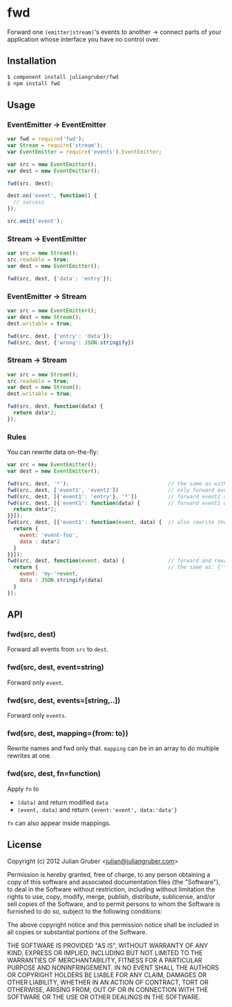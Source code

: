 
# fwd

Forward one `(emitter|stream)`'s events to another -> connect parts of your application whose interface you have no control over.

## Installation

```bash
$ component install juliangruber/fwd
$ npm install fwd
```

## Usage

### EventEmitter → EventEmitter

```javascript
var fwd = require('fwd');
var Stream = require('stream');
var EventEmitter = require('events').EventEmitter;

var src = new EventEmitter();
var dest = new EventEmitter();

fwd(src, dest);

dest.on('event', function() {
  // success
});

src.emit('event');

```

### Stream → EventEmitter

```javascript
var src = new Stream();
src.readable = true;
var dest = new EventEmitter();

fwd(src, dest, {'data': 'entry'});
```

### EventEmitter → Stream

```javascript
var src = new EventEmitter();
var dest = new Stream();
dest.writable = true;

fwd(src, dest, {'entry': 'data'});
fwd(src, dest, {'wrong': JSON.stringify})

```

### Stream → Stream

```javascript
var src = new Stream();
src.readable = true;
var dest = new Stream();
dest.writable = true;

fwd(src, dest, function(data) {
  return data*2;
});

```

### Rules

You can rewrite data on-the-fly:

```javascript
var src = new EventEmitter();
var dest = new EventEmitter();

fwd(src, dest, '*');                                // the same as with no 3rd argument
fwd(src, dest, ['event1', 'event2'])                // only forward event1 and event2
fwd(src, dest, [{'event1': 'entry'}, '*'])          // forward event1 as entry and everything else
fwd(src, dest, [{'event1': function(data) {         // forward event1 with it's data doubled 
  return data*2;
}}]);
fwd(src, dest, [{'event1': function(event, data) {  // also rewrite the event name
  return {
    event: 'event-foo',
    data : data*2
  }
}}]);
fwd(src, dest, function(event, data) {              // forward and rewrite everything
  return {                                          // the same as: {'*': function(){ ... }}
    event: 'my-'+event,
    data : JSON.stringify(data)
  }
});
```

## API

### fwd(src, dest)

Forward all events from `src` to `dest`.

### fwd(src, dest, event=string)

Forward only `event`.

### fwd(src, dest, events=[string,..])

Forward only `events`.

### fwd(src, dest, mapping={from: to})

Rewrite names and fwd only that. `mapping` can be in an array to do multiple rewrites at one.

### fwd(src, dest, fn=function)

Apply `fn` to

* `(data)` and return modified `data`
* `(event, data)` and return `{event:'event', data:'data'}`

`fn` can also appear inside mappings.

## License

Copyright (c) 2012 Julian Gruber &lt;julian@juliangruber.com&gt;

Permission is hereby granted, free of charge, to any person obtaining a copy of this software and associated documentation files (the "Software"), to deal in the Software without restriction, including without limitation the rights to use, copy, modify, merge, publish, distribute, sublicense, and/or sell copies of the Software, and to permit persons to whom the Software is furnished to do so, subject to the following conditions:

The above copyright notice and this permission notice shall be included in all copies or substantial portions of the Software.

THE SOFTWARE IS PROVIDED "AS IS", WITHOUT WARRANTY OF ANY KIND, EXPRESS OR IMPLIED, INCLUDING BUT NOT LIMITED TO THE WARRANTIES OF MERCHANTABILITY, FITNESS FOR A PARTICULAR PURPOSE AND NONINFRINGEMENT. IN NO EVENT SHALL THE AUTHORS OR COPYRIGHT HOLDERS BE LIABLE FOR ANY CLAIM, DAMAGES OR OTHER LIABILITY, WHETHER IN AN ACTION OF CONTRACT, TORT OR OTHERWISE, ARISING FROM, OUT OF OR IN CONNECTION WITH THE SOFTWARE OR THE USE OR OTHER DEALINGS IN THE SOFTWARE.
